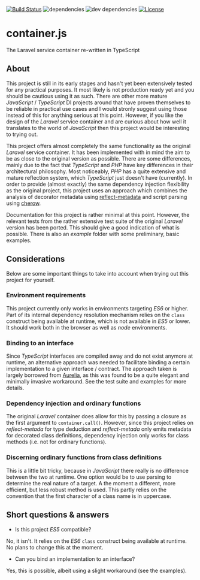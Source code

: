 [![Build Status](https://travis-ci.org/michaeldzjap/container.js.svg?branch=master)](https://travis-ci.org/michaeldzjap/container.js)
![dependencies](https://img.shields.io/david/michaeldzjap/container.js.svg)
![dev dependencies](https://img.shields.io/david/dev/michaeldzjap/container.js.svg)
[![License](https://img.shields.io/npm/l/container.js.svg)](https://github.com/michaeldzjap/container.js/blob/master/LICENSE)

# container.js
The Laravel service container re-written in TypeScript

## About
This project is still in its early stages and hasn't yet been extensively tested for any practical purposes. It most likely is not production ready yet and you should be cautious using it as such. There are other more mature _JavaScript_ / _TypeScript_ DI projects around that have proven themselves to be reliable in practical use cases and I would stronly suggest using those instead of this for anything serious at this point. However, if you like the design of the _Laravel_ service container and are curious about how well it translates to the world of _JavaScript_ then this project would be interesting to trying out.

This project offers almost completely the same functionality as the original _Laravel_ service container. It has been implemented with in mind the aim to be as close to the original version as possible. There are some differences, mainly due to the fact that _TypeScript_ and _PHP_ have key differences in their architectural philosophy. Most noticeably, _PHP_ has a quite extensive and mature reflection system, which _TypeScript_ just doesn't have (currently). In order to provide (almost exactly) the same dependency injection flexibility as the original project, this project uses an approach which combines the analysis of decorator metadata using [reflect-metadata](https://github.com/rbuckton/reflect-metadata) and script parsing using [cherow](https://github.com/cherow/cherow).

Documentation for this project is rather minimal at this point. However, the relevant tests from the rather extensive test suite of the original _Laravel_ version has been ported. This should give a good indication of what is possible. There is also an _example_ folder with some preliminary, basic examples.

## Considerations
Below are some important things to take into account when trying out this project for yourself.

### Environment requirements
This project currently only works in environments targeting _ES6_ or higher. Part of its internal dependency resolution mechanism relies on the `class` construct being available at runtime, which is not available in _ES5_ or lower. It should work both in the browser as well as _node_ environments.

### Binding to an interface
Since _TypeScript_ interfaces are compiled away and do not exist anymore at runtime, an alternative approach was needed to facilitate binding a certain implementation to a given interface / contract. The approach taken is largely borrowed from [Aurelia](https://aurelia.io), as this was found to be a quite elegant and minimally invasive workaround. See the test suite and examples for more details.

### Dependency injection and ordinary functions
The original _Laravel_ container does allow for this by passing a closure as the first argument to `container.call()`. However, since this project relies on _reflect-metada_ for type deduction and _reflect-metada_ only emits metadata for decorated class definitions, dependency injection only works for class methods (i.e. not for ordinary functions).

### Discerning ordinary functions from class definitions
This is a little bit tricky, because in _JavaScript_ there really is no difference between the two at runtime. One option would be to use parsing to determine the real nature of a target. A the moment a different, more efficient, but less robust method is used. This partly relies on the convention that the first character of a class name is in uppercase.

## Short questions & answers
- Is this project _ES5_ compatible?

No, it isn't. It relies on the _ES6_ `class` construct being available at runtime. No plans to change this at the moment.

- Can you bind an implementation to an interface?

Yes, this is possible, albeit using a slight workaround (see the examples).
